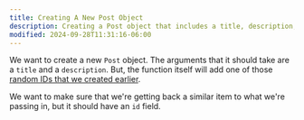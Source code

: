 ```yaml
---
title: Creating A New Post Object
description: Creating a Post object that includes a title, description, and ID.
modified: 2024-09-28T11:31:16-06:00
---
```


We want to create a new `Post` object. The arguments that it should take are a `title` and a `description`. But, the function itself will add one of those [random IDs that we created earlier](asymmetric-matchers-exercise.md).

We want to make sure that we're getting back a similar item to what we're passing in, but it should have an `id` field.

```ts
```
